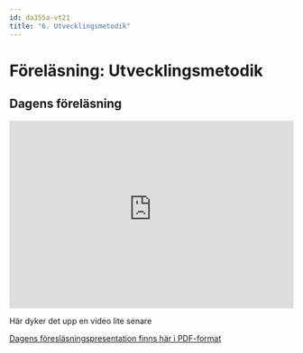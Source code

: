```yaml
---
id: da355a-vt21
title: "6. Utvecklingsmetodik"
---
```


# Föreläsning: Utvecklingsmetodik

## Dagens föreläsning

<div style="max-width:608px"><div style="position:relative;padding-bottom:66.118421052632%"><iframe id="kaltura_player" src="https://d38ynedpfya4s8.cloudfront.net/p/326/sp/32600/embedIframeJs/uiconf_id/23452644/partner_id/326?iframeembed=true&playerId=kaltura_player&entry_id=0_3vb3ruhw&flashvars[streamerType]=auto&amp;flashvars[localizationCode]=en&amp;flashvars[leadWithHTML5]=true&amp;flashvars[sideBarContainer.plugin]=true&amp;flashvars[sideBarContainer.position]=left&amp;flashvars[sideBarContainer.clickToClose]=true&amp;flashvars[chapters.plugin]=true&amp;flashvars[chapters.layout]=vertical&amp;flashvars[chapters.thumbnailRotator]=false&amp;flashvars[streamSelector.plugin]=true&amp;flashvars[EmbedPlayer.SpinnerTarget]=videoHolder&amp;flashvars[dualScreen.plugin]=true&amp;flashvars[hotspots.plugin]=1&amp;flashvars[Kaltura.addCrossoriginToIframe]=true&amp;&wid=0_nzjt3gku" width="608" height="402" allowfullscreen webkitallowfullscreen mozAllowFullScreen allow="autoplay *; fullscreen *; encrypted-media *" sandbox="allow-forms allow-same-origin allow-scripts allow-top-navigation allow-pointer-lock allow-popups allow-modals allow-orientation-lock allow-popups-to-escape-sandbox allow-presentation allow-top-navigation-by-user-activation" frameborder="0" title="Kaltura Player" style="position:absolute;top:0;left:0;width:100%;height:100%"></iframe></div></div>

Här dyker det upp en video lite senare

[Dagens föresläsningspresentation finns här i PDF-format](../../assets/pdf/utvecklingsmetodik-da355a-da344a.pdf)
